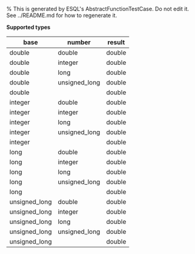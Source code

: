 % This is generated by ESQL's AbstractFunctionTestCase. Do not edit it. See ../README.md for how to regenerate it.

**Supported types**

| base | number | result |
| --- | --- | --- |
| double | double | double |
| double | integer | double |
| double | long | double |
| double | unsigned_long | double |
| double | | double |
| integer | double | double |
| integer | integer | double |
| integer | long | double |
| integer | unsigned_long | double |
| integer | | double |
| long | double | double |
| long | integer | double |
| long | long | double |
| long | unsigned_long | double |
| long | | double |
| unsigned_long | double | double |
| unsigned_long | integer | double |
| unsigned_long | long | double |
| unsigned_long | unsigned_long | double |
| unsigned_long | | double |

